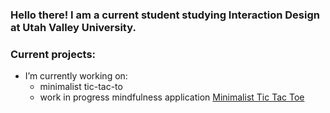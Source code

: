### Hello there! I am a current student studying Interaction Design at Utah Valley University.

### Current projects:
- I’m currently working on:
  - minimalist tic-tac-to 
  - work in progress mindfulness application
  [Minimalist Tic Tac Toe](https://github.com/hunterbastian/minimalist-tictactoe)  

<!--
**hunterbastian/hunterbastian** is a ✨ _special_ ✨ repository because its `README.md` (this file) appears on your GitHub profile.

Here are some ideas to get you started:

- 🔭 I’m currently working on ...
- 🌱 I’m currently learning design systems.
- 🤔 I’m looking for help with ...
- 💬 Ask me about ...
- 📫 How to reach me: ...
- 😄 Pronouns: ...
- ⚡ Fun fact: ...
-->
